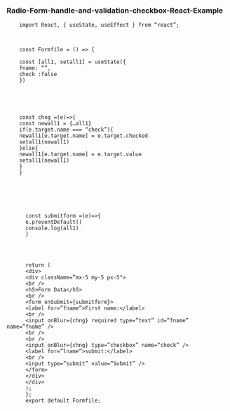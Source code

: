 ### Radio-Form-handle-and-validation-checkbox-React-Example

        import React, { useState, useEffect } from “react”;
        
        
        
        const Formfile = () => {
        
        const [all1, setall1] = useState({
        fname: “”,
        check :false
        })
        
        
        
        
        
        const chng =(e)=>{
        const newall1 = {…all1}
        if(e.target.name === “check”){
        newall1[e.target.name] = e.target.checked
        setall1(newall1)
        }else{
        newall1[e.target.name] = e.target.value
        setall1(newall1)
        }
        }
        
        
        
        
        
        
          const submitform =(e)=>{
          e.preventDefault()
          console.log(all1)
          }
          
          
          
          
          return (
          <div>
          <div className=”mx-5 my-5 px-5">
          <br />
          <h5>Form Data</h5>
          <br />
          <form onSubmit={submitform}>
          <label for=”fname”>First name:</label>
          <br />
          <input onBlur={chng} required type=”text” id=”fname” name=”fname” />
          <br />
          <br />
          <input onBlur={chng} type=”checkbox” name=”check” />
          <label for=”lname”>submit:</label>
          <br />
          <input type=”submit” value=”Submit” />
          </form>
          </div>
          </div>
          );
          };
          export default Formfile;
